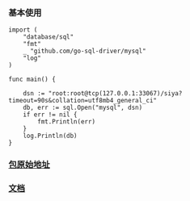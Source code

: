 ### 基本使用

```
import (
	"database/sql"
	"fmt"
	_ "github.com/go-sql-driver/mysql"
	"log"
)

func main() {

	dsn := "root:root@tcp(127.0.0.1:33067)/siya?timeout=90s&collation=utf8mb4_general_ci"
	db, err := sql.Open("mysql", dsn)
	if err != nil {
		fmt.Println(err)
	}
	log.Println(db)
}

```

### [包原始地址](https://github.com/go-sql-driver/mysql)
### [文档](https://godoc.org/github.com/go-sql-driver/mysql)